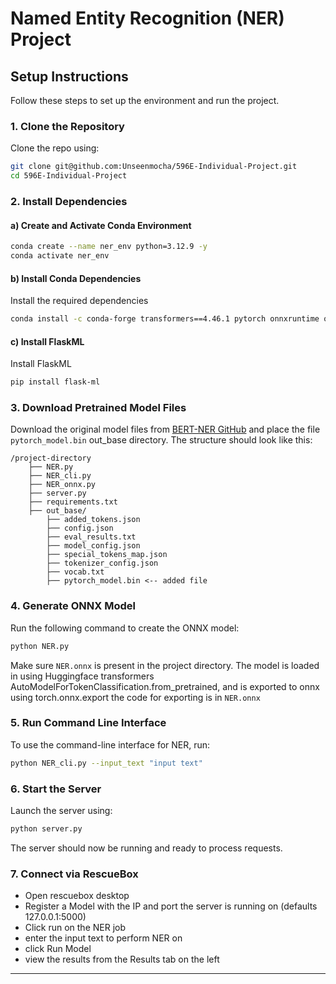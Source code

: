# Named Entity Recognition (NER) Project

## Setup Instructions

Follow these steps to set up the environment and run the project.

### 1. Clone the Repository
Clone the repo using:
```bash
git clone git@github.com:Unseenmocha/596E-Individual-Project.git
cd 596E-Individual-Project
```

### 2. Install Dependencies

#### a) Create and Activate Conda Environment
```bash
conda create --name ner_env python=3.12.9 -y
conda activate ner_env
```

#### b) Install Conda Dependencies
Install the required dependencies
```bash
conda install -c conda-forge transformers==4.46.1 pytorch onnxruntime onnx black
```

#### c) Install FlaskML 
Install FlaskML
```bash
pip install flask-ml 
```

### 3. Download Pretrained Model Files
Download the original model files from [BERT-NER GitHub](https://github.com/kamalkraj/BERT-NER?tab=readme-ov-file) and place the file `pytorch_model.bin` out_base directory. The structure should look like this:
```
/project-directory
    ├── NER.py
    ├── NER_cli.py
    ├── NER_onnx.py
    ├── server.py
    ├── requirements.txt
    ├── out_base/
        ├── added_tokens.json
        ├── config.json
        ├── eval_results.txt
        ├── model_config.json
        ├── special_tokens_map.json
        ├── tokenizer_config.json
        ├── vocab.txt
        ├── pytorch_model.bin <-- added file

```

### 4. Generate ONNX Model
Run the following command to create the ONNX model:
```bash
python NER.py
```
Make sure `NER.onnx` is present in the project directory. The model is loaded in using Huggingface transformers AutoModelForTokenClassification.from_pretrained, and is exported to onnx using torch.onnx.export the code for exporting is in `NER.onnx`

### 5. Run Command Line Interface
To use the command-line interface for NER, run:
```bash
python NER_cli.py --input_text "input text"
```

### 6. Start the Server
Launch the server using:
```bash
python server.py
```

The server should now be running and ready to process requests.

### 7. Connect via RescueBox
- Open rescuebox desktop
- Register a Model with the IP and port the server is running on (defaults 127.0.0.1:5000)
- Click run on the NER job
- enter the input text to perform NER on
- click Run Model
- view the results from the Results tab on the left
---